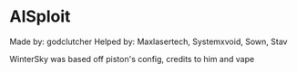 # AlSploit

Made by: godclutcher
Helped by: Maxlasertech, Systemxvoid, Sown, Stav

WinterSky was based off piston's config, credits to him and vape

